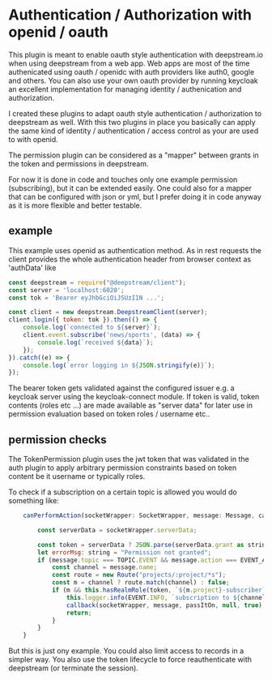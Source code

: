 # Authentication / Authorization with openid / oauth

This plugin is meant to enable oauth style authentication with deepstream.io when using deepstream from a web app.
Web apps are most of the time authenicated using oauth / openidc with auth providers like auth0, google and others.
You can also use your own oauth provider by running keycloak an excellent implementation for managing identity / 
authenication and authorization.

I created these plugins to adapt oauth style authentication / authorization to deepstream as well. With this two 
plugins in place you basically can apply the same kind of identity / authentication / access control as your are used to with openid.

The permission plugin can be considered as a "mapper" between grants in the token and permissions in deepstream.

For now it is done in code and touches only one example permission (subscribing), but it can be extended easily.
One could also for a mapper that can be configured with json or yml, but I prefer doing it in code anyway as it is more
flexible and better testable.

## example

This example uses openid as authentication method. As in rest requests the client provides the whole authentication header from browser context as 'authData' like

``` javascript
const deepstream = require("@deepstream/client");
const server = 'localhost:6020';
const tok = 'Bearer eyJhbGciOiJSUzI1N ...';

const client = new deepstream.DeepstreamClient(server);
client.login({ token: tok }).then(() => {
    console.log(`connected to ${server}`);
    client.event.subscribe('news/sports', (data) => {
        console.log(`received ${data}`);
    });
}).catch((e) => {
    console.log(`error logging in ${JSON.stringify(e)}`);
});
```
The bearer token gets validated against the configured issuer e.g. a keycloak server using the keycloak-connect module.
If token is valid, token contents (roles etc ...) are made available as "server data" for later use in permission evaluation based on token roles / username etc..

## permission checks

The TokenPermission plugin uses the jwt token that was validated in the auth plugin to apply arbitrary permission constraints based on token content be it username or typically roles.

To check if a subscription on a certain topic is allowed you would do something like:
``` javascript
    canPerformAction(socketWrapper: SocketWrapper, message: Message, callback: PermissionCallback, passItOn: any): void {

        const serverData = socketWrapper.serverData;

        const token = serverData ? JSON.parse(serverData.grant as string) : '';
        let errorMsg: string = "Permission not granted";
        if (message.topic === TOPIC.EVENT && message.action === EVENT_ACTION.SUBSCRIBE) {
            const channel = message.name;
            const route = new Route("projects/:project/*s");
            const m = channel ? route.match(channel) : false;
            if (m && this.hasRealmRole(token, `${m.project}-subscriber`)) {
                this.logger.info(EVENT.INFO, `subscription to ${channel} granted`);
                callback(socketWrapper, message, passItOn, null, true);
                return;
            }
        }
    }
```

But this is just ony example. You could also limit access to records in a simpler way.
You also use the token lifecycle to force reauthenticate with deepstream (or terminate the session).
